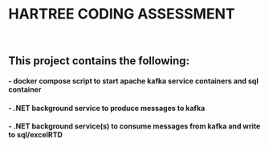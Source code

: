 # HARTREE CODING ASSESSMENT<br/><br/>

## This project contains the following:
####       - docker compose script to start apache kafka service containers and sql container
####       - .NET background service to produce messages to kafka
####       - .NET background service(s) to consume messages from kafka and write to sql/excelRTD